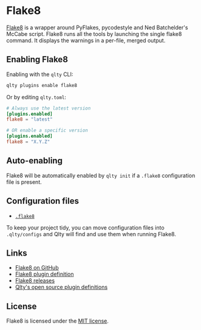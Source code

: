 # Flake8

[Flake8](https://github.com/pycqa/flake8) is a wrapper around PyFlakes, pycodestyle and Ned Batchelder's McCabe script.
Flake8 runs all the tools by launching the single flake8 command. It displays the warnings in a per-file, merged output.

## Enabling Flake8

Enabling with the `qlty` CLI:

```bash
qlty plugins enable flake8
```

Or by editing `qlty.toml`:

```toml
# Always use the latest version
[plugins.enabled]
flake8 = "latest"

# OR enable a specific version
[plugins.enabled]
flake8 = "X.Y.Z"
```

## Auto-enabling

Flake8 will be automatically enabled by `qlty init` if a `.flake8` configuration file is present.

## Configuration files

- [`.flake8`](https://flake8.pycqa.org/en/latest/user/configuration.html#configuration-locations)

To keep your project tidy, you can move configuration files into `.qlty/configs` and Qlty will find and use them when running Flake8.

## Links

- [Flake8 on GitHub](https://github.com/pycqa/flake8)
- [Flake8 plugin definition](https://github.com/qltysh/qlty/tree/main/plugins/linters/flake8)
- [Flake8 releases](https://flake8.pycqa.org/en/latest/release-notes/index.html)
- [Qlty's open source plugin definitions](https://github.com/qltysh/qlty/tree/main/plugins/linters)

## License

Flake8 is licensed under the [MIT license](https://github.com/PyCQA/flake8/blob/main/LICENSE).
